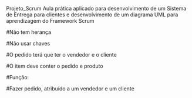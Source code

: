 Projeto_Scrum
Aula prática aplicado para desenvolvimento de um Sistema de Entrega para clientes e desenvolvimento de um diagrama UML para aprendizagem do Framework Scrum

#Não tem herança

#Não usar chaves

#O pedido terá que ter o vendedor e o cliente

#O item deve conter o pedido e produto

#Função:

#Fazer pedido, atribuído a um vendedor e um cliente
